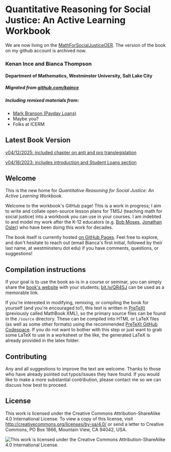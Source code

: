 # Quantitative Reasoning for Social Justice: An Active Learning Workbook

We are now living on the [MathForSocialJusticeOER](https://github.com/MathForSocialJusticeOER/QR4SJ). The version of the book on my github account is archived now. 


### Kenan Ince and Bianca Thompson
#### Department of Mathematics, Westminster University, Salt Lake City
##### Migrated from [github.com/kaince](https://github.com/kaince)
##### Including remixed materials from: 
- [Mark Branson (Payday Loans)](https://web.stevenson.edu/mbranson/math-for-the-people.html)
- Maybe you?
- Folks at ICERM

## Latest Book Version
[v04/12/2025: included chapter on anti and pro translegislation](https://zibiana.github.io/QR4SJ/qr4sj.html)

[v04/18/2023: includes introduction and Student Loans section](https://qr-for-social-justice.github.io/workbook/)

## Welcome

This is the new home for *Quantitative Reasoning for Social Justice: An Active Learning Workbook.*  

Welcome to the workbook's GitHub page! This is a work in progress; I aim to write and collate open-source lesson plans for TMSJ (teaching math for social justice) into a workbook you can use in your courses. I am indebted to and model my work after the K-12 educators (e.g. [Bob Moses](https://rethinkingschools.org/articles/radical-equations/), [Jonathan Osler](https://radicalmath.org/)) who have been doing this work for decades.

The book itself is currently hosted [on GitHub Pages](https://qr-for-social-justice.github.io/workbook/). Feel free to explore, and don't hesitate to reach out (email Bianca's first initial, followed by their last name, at westminsteru dot edu) if you have comments, questions, or suggestions!

## Compilation instructions
If your goal is to use the book as-is in a course or seminar, you can simply share the [book's website](https://bit.ly/QR4SJ) with your students; [bit.ly/QR4SJ](https://bit.ly/QR4SJ) can be used as a memorable link. 

If you're interested in modifying, remixing, or compiling the book for yourself (and you're encouraged to!), this text is written in [PreTeXt](https://pretextbook.org) (previously called MathBook XML), so the primary source files can be found in the `/source` directory. These can be compiled into HTML or LaTeX files (as well as some other formats) using the recommended [PreTeXt GitHub Codespace](https://pretextbook.org/doc/guide/html/tutorial-github.html). If you do not want to bother with this step or just want to grab some LaTeX to use in a worksheet or the like, the generated LaTeX is already provided in the latex folder.

## Contributing
Any and all suggestions to improve the text are welcome. Thanks to those who have already pointed out typos/issues they have found. If you would like to make a more substantial contribution, please contact me so we can discuss how best to proceed.

## License
This work is licensed under the Creative Commons Attribution-ShareAlike 4.0 International License. To view a copy of this license, visit http://creativecommons.org/licenses/by-sa/4.0/ or send a letter to Creative Commons, PO Box 1866, Mountain View, CA 94042, USA.

![This work is licensed under the Creative Commons Attribution-ShareAlike 4.0 International License.](https://i.creativecommons.org/l/by-sa/4.0/88x31.png)
